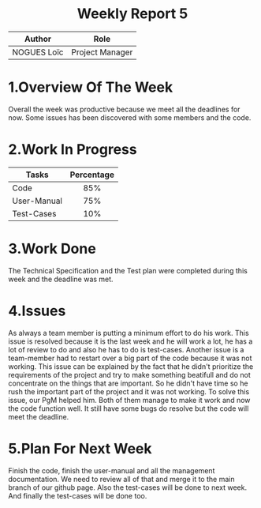<h1 align="center"> Weekly Report 5 </h1>

| Author      | Role            |
| ----------- | --------------- |
| NOGUES Loïc | Project Manager |
# 1.Overview Of The Week
Overall the week was productive because we meet all the deadlines for now. Some issues has been discovered with some members and the code.




# 2.Work In Progress

| Tasks       | Percentage |
| ----------- | :--------: |
| Code        |     85%    |
| User-Manual |     75%    |
| Test-Cases  |    10%     |



# 3.Work Done
The Technical Specification and the Test plan were completed during this week and the deadline was met.





# 4.Issues
As always a team member is putting a minimum effort to do his work. This issue is resolved because it is the last week and he will work a lot, he has a lot of review to do and also he has to do is test-cases.
Another issue is a team-member had to restart over a big part of the code because it was not working. This issue can be explained by the fact that he didn't prioritize the requirements of the project and try to make something beatifull and do not concentrate on the things that are important. So he didn't have time so he rush the important part of the project and it was not working. To solve this issue, our PgM helped him. Both of them manage to make it work and now the code function well. It still have some bugs do resolve but the code will meet the deadline.


# 5.Plan For Next Week
Finish the code, finish the user-manual and all the management documentation. We need to review all of that and merge it to the main branch of our github page.
Also the test-cases will be done to next week.
And finally the test-cases will be done too.